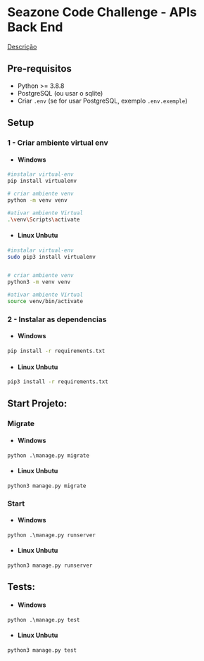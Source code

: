 # Seazone Code Challenge - APIs Back End
[Descrição](seazone_code_challenge_2.pdf)

## Pre-requisitos
 * Python >= 3.8.8 
 * PostgreSQL (ou usar o sqlite)
 * Criar ``.env`` (se for usar PostgreSQL, exemplo ``.env.exemple``)

## Setup
### 1 - **Criar ambiente virtual env**

- #### Windows
```bash
#instalar virtual-env
pip install virtualenv

# criar ambiente venv
python -m venv venv

#ativar ambiente Virtual
.\venv\Scripts\activate
```
- #### Linux Unbutu

```bash
#instalar virtual-env
sudo pip3 install virtualenv


# criar ambiente venv
python3 -m venv venv

#ativar ambiente Virtual
source venv/bin/activate
```

### 2 - **Instalar as dependencias**

- #### Windows
```bash
pip install -r requirements.txt
```
- #### Linux Unbutu
```bash
pip3 install -r requirements.txt
```

## Start Projeto:

### **Migrate**
- #### Windows
```shell
python .\manage.py migrate
```
- #### Linux Unbutu
```shell
python3 manage.py migrate
```

### **Start**

- #### Windows
```shell
python .\manage.py runserver
```
- #### Linux Unbutu
```shell
python3 manage.py runserver
```
## Tests:
- #### Windows
```shell
python .\manage.py test
```
- #### Linux Unbutu
```shell
python3 manage.py test
```
